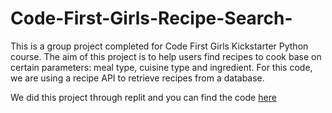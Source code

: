# Code-First-Girls-Recipe-Search-
This is a group project completed for Code First Girls Kickstarter Python course. The aim of this project is to help users find recipes to cook base on certain parameters: meal type, cuisine type and ingredient. For this code, we are using a recipe API to retrieve recipes from a database.

We did this project through replit and you can find the code [here](https://replit.com/@denisecancode/group3recipesearch?v=1)
